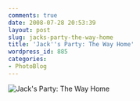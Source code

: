 ```yaml
---
comments: true
date: 2008-07-28 20:53:39
layout: post
slug: jacks-party-the-way-home
title: 'Jack''s Party: The Way Home'
wordpress_id: 885
categories:
- PhotoBlog
---
```


![Jack's Party: The Way Home](http://ryanfitzer.com/main/wp-content/uploads/2008/07/the-way-home.jpg)
